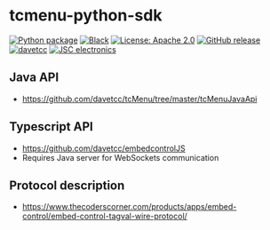 # tcmenu-python-sdk
[![Python package](https://github.com/davetcc/tcmenu-python/actions/workflows/pytest.yml/badge.svg)](https://github.com/davetcc/tcmenu-python/actions/workflows/pytest.yml)
[![Black](https://github.com/davetcc/tcmenu-python/actions/workflows/black.yml/badge.svg)](https://github.com/davetcc/tcmenu-python/actions/workflows/black.yml)
[![License: Apache 2.0](https://img.shields.io/badge/license-Apache--2.0-green.svg)](https://github.com/davetcc/tcmenu-python/blob/main/LICENSE)
[![GitHub release](https://img.shields.io/github/release/davetcc/tcmenu-python.svg?maxAge=3600)](https://github.com/davetcc/tcmenu-python/releases)
[![davetcc](https://img.shields.io/badge/davetcc-dev-blue.svg)](https://github.com/davetcc)
[![JSC electronics](https://img.shields.io/badge/JSC-electronics-green.svg)](https://github.com/jsc-electronics)

## Java API
- https://github.com/davetcc/tcMenu/tree/master/tcMenuJavaApi

## Typescript API
- https://github.com/davetcc/embedcontrolJS
- Requires Java server for WebSockets communication

## Protocol description
- https://www.thecoderscorner.com/products/apps/embed-control/embed-control-tagval-wire-protocol/
